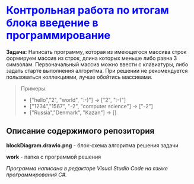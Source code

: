 # <span style="color:blue">Контрольная  работа по итогам блока введение в программирование</span>
**Задача:**
Написать программу, которая из имеющегося массива строк формируем массив из строк, длина которых меньше либо равна 3 символам. Первоначальный массив можно ввести с клавиатуры, либо задать старте выполнения алгоритма. При решении не рекомендуется пользоваться коллекциями, лучше обойтись массивами. 


>Примеры:
>* ["hello","2", "world", ":-)"] -> ["2", ":-)"]
>* ["1234","1567", "-2", "computer science"] -> ["-2"]
>* ["Russia","Denmark", "Kazan"] -> [] 

## Описание содержимого репозитория


**blockDiagram.drawio.png** - блок-схема алгоритма решения задачи

**work** - папка с программой решения

*Программа написана в редакторе Visual Studio Code на языке программирования C#.*